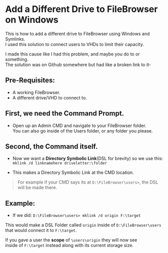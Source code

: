 # Add a Different Drive to FileBrowser on Windows
This is how to add a different drive to FileBrowser using Windows and Symlinks.
<br>I used this solution to connect users to VHDs to limit their capacity.

I made this cause like I had this problem, and maybe you do to or something.
<br>The solution was on Github somewhere but had like a broken link to it-

## Pre-Requisites:
- A working FileBrowser. <br>
- A different drive/VHD to connect to.

## First, we need the Command Prompt.
- Open up an Admin CMD and navigate to your FileBrowser folder.<br>
You can also go inside of the Users folder, or any folder you please.

## Second, the Command itself.
- Now we want a <b>Directory Symbolic Link</b>(DSL for brevity) so we use this:<br>
``` mklink /d linknamehere driveletter:\folder ```<br>

- This makes a Directory Symbolic Link at the CMD location.
> For example if your CMD says its at `D:\FileBrowser\users>`, the DSL will be made there.<br>

## Example:
- If we did: ```D:\FileBrowser\users> mklink /d origin F:\target```

This would make a DSL Folder called `origin` inside of `D:\FileBrowser\users`<br>
that would connect it to `F:\target`.<br>

If you gave a user the <b>scope</b> of `\users\origin` they will now see <br>inside of `F:\target` instead along with its current storage size.
